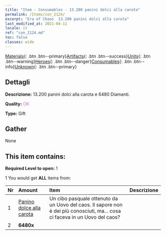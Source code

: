 ```yaml
---
title: "Item - Consumables - 13.200 panini dolci alla carota"
permalink: /Items/con_2124/
excerpt: "Era of Chaos  13.200 panini dolci alla carota"
last_modified_at: 2021-04-11
locale: it
ref: "con_2124.md"
toc: false
classes: wide
---
```

 [Materials](/it/Items/){: .btn .btn--primary}[Artifacts](/it/Items/Artifacts/){: .btn .btn--success}[Units](/it/Items/Units/){: .btn .btn--warning}[Heroes](/it/Items/Heroes/){: .btn .btn--danger}[Consumables](/it/Items/Consumables/){: .btn .btn--info}[Unknown](/it/Items/Unknown/){: .btn .btn--primary}

## Dettagli
 **Descrizione:** 13.200 panini dolci alla carota e 6480 Diamanti.

 **Quality:** <span style="color: #DA70D6">OK</span>

 **Type:** Gift

## Gather

  None

## This item contains:

 **Required Level to open:** 1

 1 You would get **ALL** items  from:

  | Nr | Amount |     Item    | Descrizione |
  |:---|:-------|:------------|:-----------:|
  | 1 | [Panino dolce alla carota](/it/Items/con_2119/) | Un cibo pasquale ottenuto da un Uovo del caos. Il sapore non è dei più conosciuti, ma... cosa ci faceva in un Uovo del caos? | 
  | 2 |  **6480x** | <i class="fas fa-gem"/> |  | 
